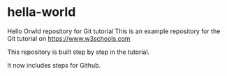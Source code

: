 # hella-world
Hello Orwld repository for Git tutorial
This is an example repository for the Git tutorial on https://www.w3schools.com

This repository is built step by step in the tutorial.

It now includes steps for Github.
